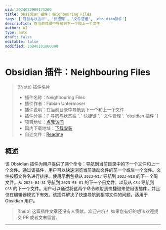 ```yaml
---
uid: 2024052909171269
title: Obsidian 插件：Neighbouring Files
tags: ['导航与状态栏', '快捷键', '文件管理', 'obsidian插件']
description: 在当前目录中导航到下一个和上一个文件
author: AI
type: auto
draft: false
editable: false
modified: 20240101000000
---
```


# Obsidian 插件：Neighbouring Files

> [!Note] 插件名片
> - 插件名称：Neighbouring Files
> - 插件作者：Fabian Untermoser
> - 插件说明：在当前目录中导航到下一个和上一个文件
> - 插件分类：[' 导航与状态栏 ', ' 快捷键 ', ' 文件管理 ', 'obsidian 插件 ']
> - 项目地址：[点我访问](https://github.com/FabianUntermoser/obsidian-neighbouring-files-plugin)
> - 国内下载地址：[下载安装](https://pkmer.cn/products/plugin/pluginMarket/?neighbouring-files)
> - 自述文件：[Readme](https://ghproxy.net/https://raw.githubusercontent.com/FabianUntermoser/obsidian-neighbouring-files-plugin/master/README.md)

## 概述

该 Obsidian 插件为用户提供了两个命令：导航到当前目录中的下一个文件和上一个文件。通过该插件，用户可以快速浏览当前活动文件的前一个或后一个文件。文件按照文件名进行排序。使用示例包括从 `2023-W17` 导航到 `2023-W18` 的下一个周文件，从 `2023-04-31` 导航到 `2023-05-01` 的下一个日文件，以及从 `CS4` 导航到 `CS5` 的下一个文件。用户可以通过将这两个命令映射到快捷键来使用该插件，并且仅在编辑器模式下有效。该插件解决了快速导航到相邻文件的问题，适用于 Obsidian 用户。

> [!help]
> 这篇插件文章还没有人贡献，欢迎占坑！
> 如果您有好的想法欢迎提交 PR 或者文末留言。

---



